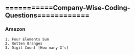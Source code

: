 ## ===========Company-Wise-Coding-Questions============

### Amazon
	1. Four Elements Sum
	2. Rotten Oranges
	3. Digit Count [How many X's]